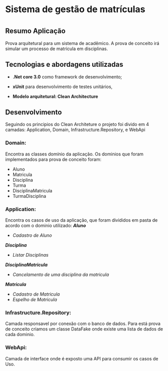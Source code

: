 # Sistema de gestão de matrículas<h1> 

## Resumo  Aplicação
Prova arquitetural para um sistema de acadêmico. A prova de conceito irá simular um processo de matrícula em disciplinas. 

## Tecnologias e abordagens utilizadas

- <b>.Net core 3.0</b> como framework de desenvolvimento;

- <b>xUnit</b> para desenvolvimento de testes unitários,
- <b> Modelo arquitetural: Clean Architecture </b>

## Desenvolvimento
Seguindo os principios do Clean Architeture o projeto foi divido em 4 camadas: Application, Domain, Infrastructure.Repository, e WebApi

<b><h3>Domain:</h3></b> Encontra as classes domínio da aplicação. Os dominios que foram implementados para prova de conceito foram:

- Aluno
- Matricula
- Disciplina
- Turma
- DisciplinaMatricula
- TurmaDisciplina


 <b><h3> Application:</h3></b> Encontra os casos de uso da aplicação, que foram divididos em pasta de acordo com o dominio utilizado:
<i>
<b>Aluno</b>

- Cadastro de Aluno

<b>Disciplina</b>

- Listar Disciplinas 

<b>DisciplinaMatricula</b>

- Cancelamento de uma disciplina da matricula

<b>Matricula</b>

- Cadastro de Matricula
- Espelho de Matricula
</i>


<b><h3>Infrastructure.Repository:</h3></b>

Camada responsavel por conexão com o banco de dados. Para está prova de conceito criamos um classe DataFake onde existe uma lista de dados de cada dominio.


<b><h3>WebApi:</h3></b>

Camada de interface onde é exposto uma API para consumir os casos de Uso.